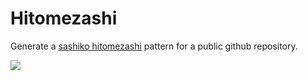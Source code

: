 # Hitomezashi

Generate a [sashiko hitomezashi](https://en.wikipedia.org/wiki/Sashiko) pattern for a public github repository.

![](https://hitomezashi.witchert.co.uk/?owner=witchert&repo=hitomezashi&branch=master&size=25)
